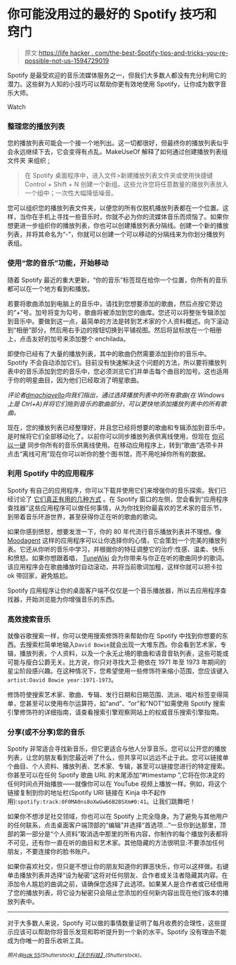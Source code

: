 # 你可能没用过的最好的 Spotify 技巧和窍门

> 原文:[https://life hacker . com/the-best-Spotify-tips-and-tricks-you-re-possible-not-us-1594729019](https://lifehacker.com/the-best-spotify-tips-and-tricks-you-re-probably-not-us-1594729019)

Spotify 是最受欢迎的音乐流媒体服务之一，但我们大多数人都没有充分利用它的潜力。这些鲜为人知的小技巧可以帮助你更有效地使用 Spotify，让你成为数字音乐大师。

Watch

### 整理您的播放列表

您的播放列表可能会一个接一个地列出。这一切都很好，但最终你的播放列表似乎会永远继续下去，它会变得有点乱。MakeUseOf 解释了如何通过创建播放列表组文件夹 来组织 [:](http://www.makeuseof.com/tag/4-ways-youre-using-spotify-wrong-without-even-knowing-it/)

> 在 Spotify 桌面程序中，进入文件>新建播放列表文件夹或使用快捷键 Control + Shift + N 创建一个新组。这些允许您将任意数量的播放列表放入一个组中；一次性大幅降低噪音。

您可以组织您的播放列表文件夹，以便您的所有仅脱机播放列表都在一个位置。这样，当你在手机上寻找一些音乐时，你就不必为你的流媒体音乐而烦恼了。如果你想更进一步组织你的播放列表，你也可以创建播放列表分隔线。创建一个新的播放列表，并将其命名为“-”，你就可以创建一个可以移动的分隔线来为你划分播放列表组。

### 使用“您的音乐”功能，开始移动

随着 Spotify 最近的重大更新，“你的音乐”标签现在给你一个位置，你所有的音乐都可以在一个地方看到和播放。

若要将歌曲添加到电脑上的音乐中，请找到您想要添加的歌曲，然后点按它旁边的“+”号。加号将变为勾号，歌曲将被添加到您的曲库。您还可以将整张专辑添加到音乐中。要做到这一点，最简单的方法是转到艺术家的个人资料概述。向下滚动到“相册”部分，然后用右手边的按钮切换到平铺视图。然后将鼠标放在一个相册上，点击友好的加号来添加整个 enchilada。

即使你已经有了大量的播放列表，其中的歌曲仍然需要添加到你的音乐中。Spotify 不会自动添加它们。目前没有快速解决这个问题的方法，所以要将播放列表中的音乐添加到您的音乐中，您必须浏览它们并单击每个曲目的加号。这也适用于你的明星曲目，因为他们已经取消了明星歌曲。

*评论者*[*dmachiavello*](http://dmach27.kinja.com/)*向我们指出，通过选择播放列表中的所有歌曲(在 Windows 上是 Ctrl+A)并将它们拖到音乐的歌曲部分，可以更快地添加播放列表中的所有歌曲。*

现在，您的播放列表已经整理好，并且您已经将想要的歌曲和专辑添加到音乐中，是时候将它们全部移动化了。以前你可以同步播放列表供离线使用，但现在 [你可以一键](https://lifehacker.com/spotify-can-now-sync-all-your-music-for-offline-listeni-1584793314) 同步你所有的音乐供离线使用。在移动应用程序上，转到“歌曲”选项卡并点击“离线可用”现在你可以听你的整个图书馆，而不用吃掉你所有的数据。

### 利用 Spotify 中的应用程序

Spotify 有自己的应用程序，你可以下载并使用它们来增强你的音乐探索。我们已经讨论了 [它们真正有用的几种方式](https://lifehacker.com/why-spotify-apps-are-actually-pretty-useful-5981378) 。在 Spotify 窗口的左侧，您会看到“应用程序查找器”这些应用程序可以做任何事情，从为你找到你最喜欢的艺术家的音乐节，到带着音乐环游世界，甚至获得你正在听的歌曲的歌词。

如果你感到愤怒，想要发泄一下，你的 80 年代流行音乐播放列表并不理想。像 [Moodagent](http://open.spotify.com/app/moodagent) 这样的应用程序可以让你选择你的心情，它会策划一个完美的播放列表。它还从你听的音乐中学习，并根据你的特征调整它的治疗:性感、温柔、快乐和愤怒。如果你想跟着唱， [TuneWiki](http://open.spotify.com/app/tunewiki) 会为你带来与你正在听的歌曲同步的歌词。该应用程序会在歌曲播放时自动滚动，并将当前歌词加粗，这样你就可以把卡拉 ok 带回家，避免尴尬。

Spotify 应用程序让你的桌面客户端不仅仅是一个音乐播放器，所以去应用程序查找器，开始浏览能为你增强音乐的东西。

### 高效搜索音乐

就像谷歌搜索一样，你可以使用搜索修饰符来帮助你在 Spotify 中找到你想要的东西。去搜索栏简单地输入`David Bowie`就会出现一大堆东西。你会看到艺术家，专辑，播放列表，个人资料，以及一个永无止境的歌曲和语音音轨列表，这些可能或可能与瘦白公爵无关。比方说，你只对寻找大卫·鲍依在 1971 年至 1973 年期间的星尘阶段感兴趣。在这种情况下，您希望使用一些修饰符来缩小范围，您应该键入`artist:David Bowie year:1971-1973`。

修饰符使搜索艺术家、歌曲、专辑、发行日期和日期范围、流派、唱片标签变得简单，您甚至可以使用布尔运算符，如“and”、“or”和“NOT”如需使用 Spotify 搜索引擎修饰符的详细指南，请查看搜索引擎观察网站上的权威音乐搜索引擎指南。

### 分享(或不分享)您的音乐

Spotify 非常适合寻找新音乐，但它更适合与他人分享音乐。您可以公开您的播放列表，让您的朋友看到您最近听了什么，但共享可以远远不止于此。您可以链接单个曲目、个人资料、播放列表、艺术家、专辑，甚至可以链接您进行的特定搜索。你甚至可以在任何 Spotify 歌曲 URL 的末尾添加“#timestamp ”,它将在你决定的任何时间点开始播放——就像你可以在 YouTube 视频上播放一样。例如，将这个链接复制到你的地址栏(Spotify URI 链接在 Kinja 中不起作用):`spotify:track:0F0MA0ns8oXwGw66B2BSXm#0:41`。让我们跳舞吧！

如果你不想涉足社交领域，你也可以在 Spotify 上完全隐身。为了避免与其他用户的任何联系，点击桌面客户端顶部的“编辑”并选择“首选项…”一旦你到达那里，顶部的第一部分是“个人资料”取消选中那里的所有内容，你制作的每个播放列表都将不可见，还有你一直在听的曲目和艺术家。其他隐藏的方法很明显:不要添加任何朋友，不要连接你的脸书账户。

如果你喜欢社交，但只是不想让你的朋友知道你的罪恶快乐，你可以这样做。右键单击播放列表并选择“设为秘密”这将对任何朋友、合作者或关注者隐藏其内容。在添加令人尴尬的曲调之前，请确保您选择了此选项。如果某人是合作者或已经借用了您的播放列表，将它设为秘密只会阻止您添加的任何新内容出现在他们版本的播放列表中。

* * *

对于大多数人来说，Spotify 可以做的事情数量证明了每月收费的合理性，这些提示应该可以帮助你将音乐发现和聆听提升到一个新的水平。Spotify 没有理由不能成为你唯一的音乐收听工具。

<small>*照片由*</small>[<small>*isak 55*</small>](http://www.shutterstock.com/pic.mhtml?id=73973452&src=id)<small>*(Shutterstock)*</small>[<small>*【沃尔科娃】*</small>](http://www.shutterstock.com/pic.mhtml?id=66896299&src=id)<small>*(Shutterstock)。*</small>